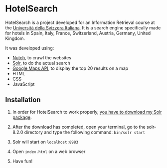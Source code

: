 # HotelSearch

HotelSearch is a project developed for an Information Retrieval course at the [Università della Svizzera Italiana](https://www.usi.ch/en). It is a search engine specifically made for hotels in Spain, Italy, France, Switzerland, Austria, Germany, United Kingdom.

It was developed using:

- [Nutch](http://nutch.apache.org/), to crawl the websites
- [Solr](https://lucene.apache.org/solr/), to do the actual search
- [Google Maps API](https://developers.google.com/maps/documentation/javascript/tutorial), to display the top 20 results on a map
- HTML
- CSS
- JavaScript

## Installation

1. In order for HotelSearch to work properly, [you have to download my Solr package](https://drive.google.com/open?id=1QJzASk8bRer6N-i76Aln7xrY5-p4GOsA).

2. After the download has completed, open your terminal, go to the solr-8.2.0 directory and type the following command: ``` bin/solr start ```

3. Solr will start on ```localhost:8983```
4. Open ```index.html``` on a web browser
5. Have fun!
